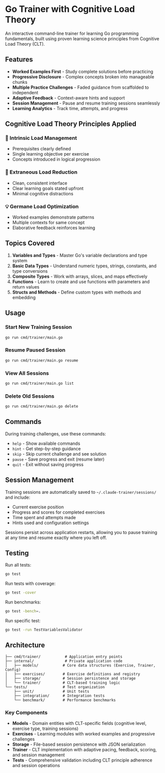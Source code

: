 # Go Trainer with Cognitive Load Theory

An interactive command-line trainer for learning Go programming fundamentals, built using proven learning science principles from Cognitive Load Theory (CLT).

## Features

- **Worked Examples First** - Study complete solutions before practicing
- **Progressive Disclosure** - Complex concepts broken into manageable chunks  
- **Multiple Practice Challenges** - Faded guidance from scaffolded to independent
- **Adaptive Feedback** - Context-aware hints and support
- **Session Management** - Pause and resume training sessions seamlessly
- **Learning Analytics** - Track time, attempts, and progress

## Cognitive Load Theory Principles Applied

### 🧠 Intrinsic Load Management
- Prerequisites clearly defined
- Single learning objective per exercise
- Concepts introduced in logical progression

### 🎯 Extraneous Load Reduction  
- Clean, consistent interface
- Clear learning goals stated upfront
- Minimal cognitive distractions

### 💡 Germane Load Optimization
- Worked examples demonstrate patterns
- Multiple contexts for same concept
- Elaborative feedback reinforces learning

## Topics Covered

1. **Variables and Types** - Master Go's variable declarations and type system
2. **Basic Data Types** - Understand numeric types, strings, constants, and type conversions
3. **Composite Types** - Work with arrays, slices, and maps effectively
4. **Functions** - Learn to create and use functions with parameters and return values  
5. **Structs and Methods** - Define custom types with methods and embedding

## Usage

### Start New Training Session
```bash
go run cmd/trainer/main.go
```

### Resume Paused Session
```bash
go run cmd/trainer/main.go resume
```

### View All Sessions
```bash
go run cmd/trainer/main.go list
```

### Delete Old Sessions
```bash
go run cmd/trainer/main.go delete
```

## Commands

During training challenges, use these commands:

- `help` - Show available commands
- `hint` - Get step-by-step guidance
- `skip` - Skip current challenge and see solution
- `pause` - Save progress and exit (resume later)
- `quit` - Exit without saving progress

## Session Management

Training sessions are automatically saved to `~/.claude-trainer/sessions/` and include:

- Current exercise position
- Progress and scores for completed exercises
- Time spent and attempts made
- Hints used and configuration settings

Sessions persist across application restarts, allowing you to pause training at any time and resume exactly where you left off.

## Testing

Run all tests:
```bash
go test
```

Run tests with coverage:
```bash
go test -cover
```

Run benchmarks:
```bash
go test -bench=.
```

Run specific test:
```bash
go test -run TestVariablesValidator
```

## Architecture

```
├── cmd/trainer/           # Application entry points
├── internal/              # Private application code
│   ├── models/           # Core data structures (Exercise, Trainer, Config)
│   ├── exercises/        # Exercise definitions and registry
│   ├── storage/          # Session persistence and storage
│   └── trainer/          # CLT-based training logic
└── tests/                # Test organization
    ├── unit/             # Unit tests
    ├── integration/      # Integration tests
    └── benchmark/        # Performance benchmarks
```

### Key Components

- **Models** - Domain entities with CLT-specific fields (cognitive level, exercise type, training sessions)
- **Exercises** - Learning modules with worked examples and progressive challenges  
- **Storage** - File-based session persistence with JSON serialization
- **Trainer** - CLT implementation with adaptive pacing, feedback, scoring, and session management
- **Tests** - Comprehensive validation including CLT principle adherence and session operations